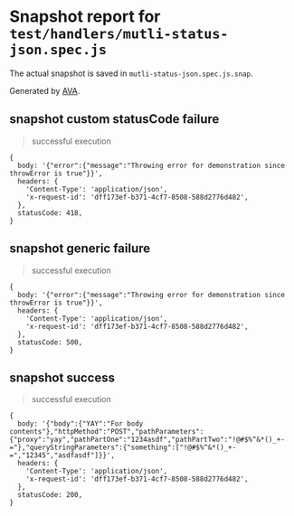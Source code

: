 # Snapshot report for `test/handlers/mutli-status-json.spec.js`

The actual snapshot is saved in `mutli-status-json.spec.js.snap`.

Generated by [AVA](https://avajs.dev).

## snapshot custom statusCode failure

> successful execution

    {
      body: '{"error":{"message":"Throwing error for demonstration since throwError is true"}}',
      headers: {
        'Content-Type': 'application/json',
        'x-request-id': 'dff173ef-b371-4cf7-8508-588d2776d482',
      },
      statusCode: 418,
    }

## snapshot generic failure

> successful execution

    {
      body: '{"error":{"message":"Throwing error for demonstration since throwError is true"}}',
      headers: {
        'Content-Type': 'application/json',
        'x-request-id': 'dff173ef-b371-4cf7-8508-588d2776d482',
      },
      statusCode: 500,
    }

## snapshot success

> successful execution

    {
      body: '{"body":{"YAY":"For body contents"},"httpMethod":"POST","pathParameters":{"proxy":"yay","pathPartOne":"1234asdf","pathPartTwo":"!@#$%^&*()_+-="},"queryStringParameters":{"something":["!@#$%^&*()_+-=","12345","asdfasdf"]}}',
      headers: {
        'Content-Type': 'application/json',
        'x-request-id': 'dff173ef-b371-4cf7-8508-588d2776d482',
      },
      statusCode: 200,
    }
